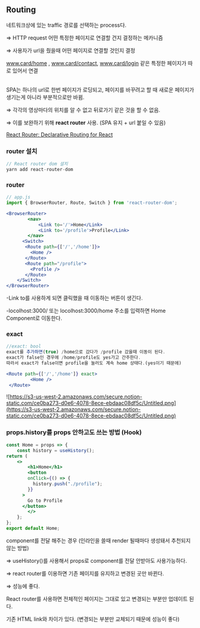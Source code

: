 ## Routing

네트워크상에 있는 traffic 경로를 선택하는 process다.

⇒ HTTP request 어떤 특정한 페이지로 연결할 건지 결정하는 메카니즘

⇒ 사용자가 url을 줬을때 어떤 페이지로 연결할 것인지 결정

www.card/home  , www.card/contact, www.card/login 같은 특정한 페이지가 따로 있어서 연결


</br>
SPA는 하나의 url로 한번 페이지가 로딩되고, 페이지를 바꾸려고 할 때 새로운 페이지가 생기는게 아니라 부분적으로만 바뀜. 

⇒ 각각의 영상마다의 위치를 알 수 없고 뒤로가기 같은 것을 할 수 없음.

⇒ 이를 보완하기 위해 **react router** 사용. (SPA 유지 + url 붙일 수 있음)

[React Router: Declarative Routing for React](https://reactrouter.com/)

### router 설치
```jsx
// React router dom 설치
yarn add react-router-dom
```

### router 
```jsx
// app.js
import { BrowserRouter, Route, Switch } from 'react-router-dom';

<BrowserRouter>
		<nav>
			<Link to='/'>Home</Link>
			<Link to='/profile'>Profile</Link>
		</nav>	
	  <Switch>
       <Route path={['/','/home']}>
         <Home /> 
       </Route>
       <Route path="/profile">
         <Profile />
       </Route>
    </Switch>
</BrowserRouter>
```

-Link to를 사용하게 되면 클릭했을 때 이동하는 버튼이 생긴다.

-locolhost:3000/ 또는 locolhost:3000/home 주소를 입력하면 Home Component로 이동한다.

### exact
```jsx
//exact: bool
exact를 추가하면(true) /home으로 갔다가 /profile 갔을때 이동이 된다. 
exact가 false인 경우에 /home/profile도 yes가고 간주한다. 
따라서 exact가 false이면 profile을 눌러도 계속 home 상태다.(yes이기 때문에)

<Route path={['/','/home']} exact>
         <Home /> 
 </Route>
```

![https://s3-us-west-2.amazonaws.com/secure.notion-static.com/ce0ba273-d0e6-4078-8ece-ebdaac08df5c/Untitled.png](https://s3-us-west-2.amazonaws.com/secure.notion-static.com/ce0ba273-d0e6-4078-8ece-ebdaac08df5c/Untitled.png)

### props.history를 props 안하고도 쓰는 방법 (Hook)

```jsx
const Home = props => {
	const history = useHistory();
return (
	<>
		<h1>Home</h1>
		<button
        onClick={() => {
          history.push("./profile");
        }}
      >
        Go to Profile
      </button>
		</>
	};
};
export default Home;
```

component를 전달 해주는 경우 (인라인을 쓸때 render 될때마다 생성돼서 추천되지 않는 방법)

⇒ useHistory()를 사용해서 props로 component를 전달 안받아도 사용가능하다.

⇒ react router를 이용하면 기존 페이지를 유지하고 변경된 곳만 바뀐다. 

⇒ 성능에 좋다.

 React router를 사용하면 전체적인 페이지는 그대로 있고 변경되는 부분만 업데이트 된다.

기존 HTML link와 차이가 있다. (변경되는 부분만 교체되기 때문에 성능이 좋다)
